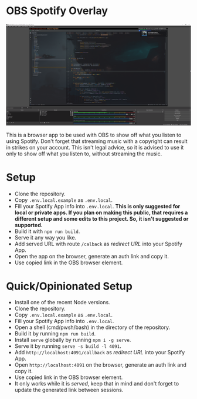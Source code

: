 # OBS Spotify Overlay

![demo.png](demo.png)

This is a browser app to be used with OBS to show off what you listen to using Spotify.
Don't forget that streaming music with a copyright can result in strikes on your account.
This isn't legal advice, so it is advised to use it only to show off what you listen to,
without streaming the music.

# Setup
- Clone the repository.
- Copy ``.env.local.example`` as ``.env.local``.
- Fill your Spotify App info into ``.env.local``. **This is only suggested for local or private apps. If you
  plan on making this public, that requires a different setup and some edits to this project. So, it isn't suggested
  or supported.**
- Build it with ``npm run build``.
- Serve it any way you like.
- Add served URL with route ``/calback`` as *redirect URL* into your Spotify App.
- Open the app on the browser, generate an auth link and copy it.
- Use copied link in the OBS browser element.

# Quick/Opinionated Setup
- Install one of the recent Node versions.
- Clone the repository.
- Copy ``.env.local.example`` as ``.env.local``.
- Fill your Spotify App info into ``.env.local``.
- Open a shell (cmd/pwsh/bash) in the directory of the repository.
- Build it by running ``npm run build``.
- Install ``serve`` globally by running ``npm i -g serve``.
- Serve it by running ``serve -s build -l 4091``.
- Add ``http://localhost:4091/callback`` as *redirect URL* into your Spotify App.
- Open ``http://localhost:4091`` on the browser, generate an auth link and copy it.
- Use copied link in the OBS browser element.
- It only works while it is *served*, keep that in mind and don't forget to update
  the generated link between sessions.
